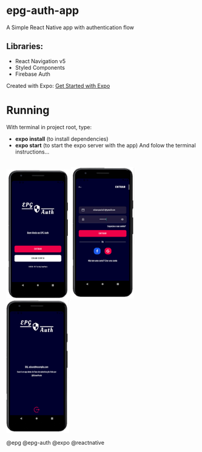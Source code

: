 # epg-auth-app
A Simple React Native app with authentication flow

## Libraries:
- React Navigation v5
- Styled Components
- Firebase Auth

Created with Expo: <a href="https://docs.expo.io/get-started/installation/">Get Started with Expo </a>

# Running
With terminal in project root, type:
- <b>expo install</b> (to install dependencies)
- <b>expo start</b> (to start the expo server with the app)
And folow the terminal instructions...
<br>
<div>
   <img src="https://github.com/EdsonPaulo/my-images/blob/master/epgauth0.png" width="33%" /> 
   <img src="https://github.com/EdsonPaulo/my-images/blob/master/epg-auth.png" width="33%" /> 
   <img src="https://github.com/EdsonPaulo/my-images/blob/master/epgauth1.png" width="33%" /> 
</div>


@epg @epg-auth @expo @reactnative
